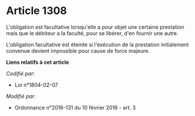 # Article 1308

L'obligation est facultative lorsqu'elle a pour objet une certaine prestation mais que le débiteur a la faculté, pour se
libérer, d'en fournir une autre. 

L'obligation facultative est éteinte si l'exécution de la prestation initialement convenue devient impossible pour cause de
force majeure.

**Liens relatifs à cet article**

_Codifié par_:

  - Loi n°1804-02-07

_Modifié par_:

  - Ordonnance n°2016-131 du 10 février 2016 - art. 3
